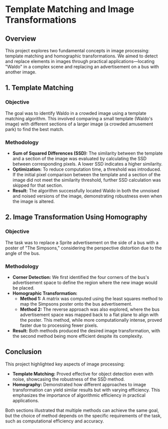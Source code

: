 # Template Matching and Image Transformations

## Overview

This project explores two fundamental concepts in image processing: template matching and homographic transformations. We aimed to detect and replace elements in images through practical applications—locating "Waldo" in a complex scene and replacing an advertisement on a bus with another image.

## 1. Template Matching

### Objective

The goal was to identify Waldo in a crowded image using a template matching algorithm. This involved comparing a small template (Waldo's image) with different sections of a larger image (a crowded amusement park) to find the best match.

### Methodology

- **Sum of Squared Differences (SSD):** The similarity between the template and a section of the image was evaluated by calculating the SSD between corresponding pixels. A lower SSD indicates a higher similarity.
- **Optimization:** To reduce computation time, a threshold was introduced. If the initial pixel comparison between the template and a section of the image did not meet the similarity threshold, further SSD calculation was skipped for that section.
- **Result:** The algorithm successfully located Waldo in both the unnoised and noised versions of the image, demonstrating robustness even when the image is altered.

## 2. Image Transformation Using Homography

### Objective

The task was to replace a Sprite advertisement on the side of a bus with a poster of "The Simpsons," considering the perspective distortion due to the angle of the bus.

### Methodology

- **Corner Detection:** We first identified the four corners of the bus's advertisement space to define the region where the new image would be placed.
- **Homographic Transformation:** 
  - **Method 1:** A matrix was computed using the least squares method to map the Simpsons poster onto the bus advertisement.
  - **Method 2:** The reverse approach was also explored, where the bus advertisement space was mapped back to a flat plane to align with the poster. This method, while more computationally intense, proved faster due to processing fewer pixels.
- **Result:** Both methods produced the desired image transformation, with the second method being more efficient despite its complexity.

## Conclusion

This project highlighted key aspects of image processing:
- **Template Matching:** Proved effective for object detection even with noise, showcasing the robustness of the SSD method.
- **Homography:** Demonstrated how different approaches to image transformation can yield similar results but with varying efficiency. This emphasizes the importance of algorithmic efficiency in practical applications.

Both sections illustrated that multiple methods can achieve the same goal, but the choice of method depends on the specific requirements of the task, such as computational efficiency and accuracy.
